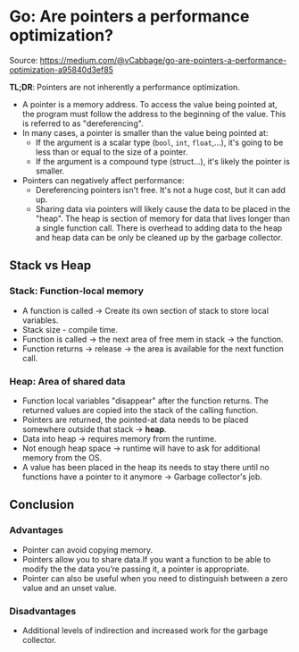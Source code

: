 # Go: Are pointers a performance optimization?

Source: https://medium.com/@vCabbage/go-are-pointers-a-performance-optimization-a95840d3ef85

**TL;DR**: Pointers are not inherently a performance optimization.

* A pointer is a memory address. To access the value being pointed at, the program must follow the address to the beginning of the value. This is referred to as "dereferencing".
* In many cases, a pointer is smaller than the value being pointed at:
    * If the argument is a scalar type (`bool`, `int`, `float`,...), it's going to be less than or equal to the size of a pointer.
    * If the argument is a compound type (struct...), it's likely the pointer is smaller.
* Pointers can negatively affect performance:
    * Dereferencing pointers isn't free. It's not a huge cost, but it can add up.
    * Sharing data via pointers will likely cause the data to be placed in the "heap". The heap is section of memory for data that lives longer than a single function call. There is overhead to adding data to the heap and heap data can be only be cleaned up by the garbage collector.

## Stack vs Heap

### Stack: Function-local memory

* A function is called -> Create its own section of stack to store local variables.
* Stack size - compile time.
* Function is called -> the next area of free mem in stack -> the function.
* Function returns -> release -> the area is available for the next function call.

### Heap: Area of shared data

* Function local variables "disappear" after the function returns. The returned values are copied into the stack of the calling function.
* Pointers are returned, the pointed-at data needs to be placed somewhere outside that stack -> **heap**.
* Data into  heap -> requires memory from the runtime.
* Not enough heap space -> runtime will have to ask for additional  memory from the OS.
* A value has been placed in  the heap its needs to stay there  until no functions have a pointer to it anymore -> Garbage collector's job.

## Conclusion

### Advantages

* Pointer can avoid copying memory.
* Pointers allow you to share data.If you want a function to be able to modify the the data you’re passing it, a pointer is appropriate.
* Pointer can also  be useful when you need to distinguish between a zero value and an unset value.

### Disadvantages

* Additional levels of  indirection and increased work for the garbage collector.
